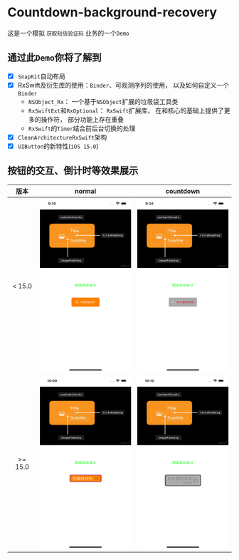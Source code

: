 # Countdown-background-recovery

这是一个模拟 `获取短信验证码` 业务的一个`Demo`

## 通过此`Demo`你将了解到

- [x] `SnapKit`自动布局
- [x] RxSwift及衍生库的使用：`Binder`、可观测序列的使用， 以及如何自定义一个`Binder`
  - `NSObject_Rx`： 一个基于`NSObject`扩展的垃圾袋工具类
  - `RxSwiftExt`和`RxOptional`： `RxSwift`扩展库， 在和核心的基础上提供了更多的操作符， 部分功能上存在重叠
  - `RxSwift`的`Timer`结合前后台切换的处理
- [x] `CleanArchitectureRxSwift`架构
- [x] `UIButton`的新特性(`iOS 15.0`)

## 按钮的交互、倒计时等效果展示

|   版本     |   normal  | countdown |
|:---------:|:---------:|:---------:|
|  < 15.0  |  <img src='https://github.com/ShenYj/ShenYj.github.io/blob/master/markDownAssets/iOS/Common/UIButton/normal_14.0.png?raw=true' height='390' width='210'></img> |  <img src='https://github.com/ShenYj/ShenYj.github.io/blob/master/markDownAssets/iOS/Common/UIButton/countdown_14.0.png?raw=true' height='390' width='210'></img>  |
|  >= 15.0 |  <img src='https://github.com/ShenYj/ShenYj.github.io/blob/master/markDownAssets/iOS/Common/UIButton/normal_15.0.png?raw=true' height='390' width='210'></img> |  <img src='https://github.com/ShenYj/ShenYj.github.io/blob/master/markDownAssets/iOS/Common/UIButton/countdown_15.0.png?raw=true' height='390' width='210'></img>  |
